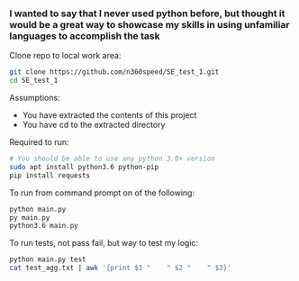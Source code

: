 <h3>
I wanted to say that I never used python before, but thought it would be a great way to showcase
my skills in using unfamiliar languages to accomplish the task
</h3>

Clone repo to local work area:
```sh
git clone https://github.com/n360speed/SE_test_1.git
cd SE_test_1
```

Assumptions:
  * You have extracted the contents of this project
  * You have cd to the extracted directory

Required to run:
```sh
# You should be able to use any python 3.0+ version
sudo apt install python3.6 python-pip
pip install requests
```

To run from command prompt on of the following:
```sh
python main.py
py main.py
python3.6 main.py
```

To run tests, not pass fail, but way to test my logic:
```sh
python main.py test
cat test_agg.txt | awk '{print $1 "    " $2 "    " $3}'
```
